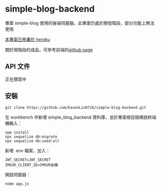 # simple-blog-backend

專案 simple-blog 使用的後端伺服器。此專案仍處於開發階段，部分功能上無法使用

[本專案已佈署於 heroku](https://simple-blog-backend.herokuapp.com/api/)

關於現階段的成品，可參考前端的[github page](https://easonlin0716.github.io/simple-blog-frontend/#/users/1)

## API 文件

正在撰寫中

## 安裝

```
git clone https://github.com/EasonLin0716/simple-blog-backend.git
```

在 workbench 中新增 simple_blog_backend 資料庫，並於專案根目錄開啟終端機輸入：

```
npm install
npx sequelize db:migrate
npx sequelize db:seed:all
```

新增 .env 檔案，加入：

```
JWT_SECRET=JWT_SECRET
IMGUR_CLIENT_ID=IMGUR金鑰
```

開啟伺服器：

```
node app.js
```
